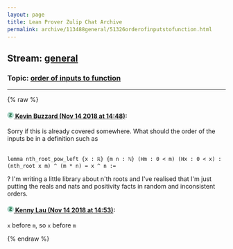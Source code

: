 ```yaml
---
layout: page
title: Lean Prover Zulip Chat Archive 
permalink: archive/113488general/51326orderofinputstofunction.html
---
```


## Stream: [general](index.html)
### Topic: [order of inputs to function](51326orderofinputstofunction.html)

---


{% raw %}
#### [![Click to go to Zulip](../../assets/img/zulip2.png) Kevin Buzzard (Nov 14 2018 at 14:48)](https://leanprover.zulipchat.com/#narrow/stream/113488-general/topic/order%20of%20inputs%20to%20function/near/147668376):
Sorry if this is already covered somewhere. What should the order of the inputs be in a definition such as

```lean

lemma nth_root_pow_left {x : ℝ} {m n : ℕ} (Hm : 0 < m) (Hx : 0 < x) :
(nth_root x m) ^ (m * n) = x ^ n :=
```
? I'm writing a little library about n'th roots and I've realised that I'm just putting the reals and nats and positivity facts in random and inconsistent orders.

#### [![Click to go to Zulip](../../assets/img/zulip2.png) Kenny Lau (Nov 14 2018 at 14:53)](https://leanprover.zulipchat.com/#narrow/stream/113488-general/topic/order%20of%20inputs%20to%20function/near/147668608):
`x` before `m`, so `x` before `m`


{% endraw %}
